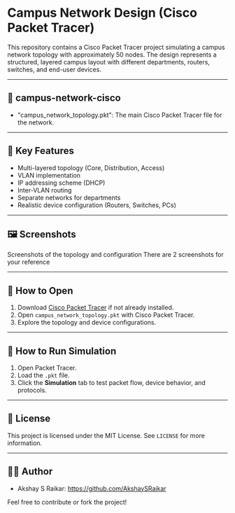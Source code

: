 # Campus Network Design (Cisco Packet Tracer)

This repository contains a Cisco Packet Tracer project simulating a 
campus network topology with approximately 50 nodes. The design 
represents a structured, layered campus layout with different 
departments, routers, switches, and end-user devices.

---

## 📁 campus-network-cisco

- "campus_network_topology.pkt": The main Cisco Packet Tracer file for the network.

---

## 🧠 Key Features

- Multi-layered topology (Core, Distribution, Access)
- VLAN implementation 
- IP addressing scheme (DHCP)
- Inter-VLAN routing
- Separate networks for departments
- Realistic device configuration (Routers, Switches, PCs)

---

## 🖼️ Screenshots

Screenshots of the topology and configuration
There are 2 screenshots for your reference

---

## 📜 How to Open

1. Download [Cisco Packet Tracer](https://www.netacad.com/courses/packet-tracer) if not already installed.
2. Open `campus_network_topology.pkt` with Cisco Packet Tracer.
3. Explore the topology and device configurations.

---

## 🚀 How to Run Simulation

1. Open Packet Tracer.
2. Load the `.pkt` file.
3. Click the **Simulation** tab to test packet flow, device behavior, and protocols.

---

## 📝 License

This project is licensed under the MIT License. See `LICENSE` for more information.

---

## 🙋‍♂️ Author

- Akshay S Raikar: https://github.com/AkshaySRaikar

Feel free to contribute or fork the project!
